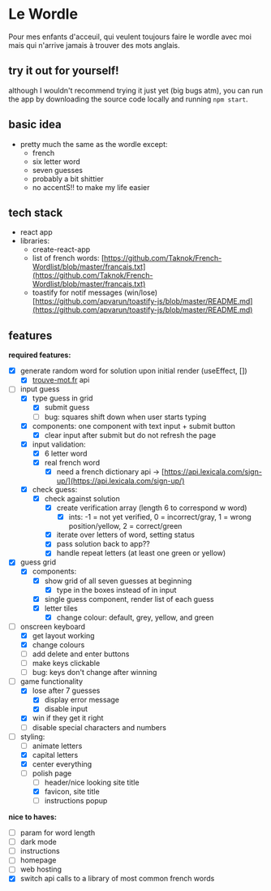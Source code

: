 # Le Wordle
Pour mes enfants d'acceuil, qui veulent toujours faire le wordle avec moi mais qui n'arrive jamais à trouver des mots anglais.

## try it out for yourself!
although I wouldn't recommend trying it just yet (big bugs atm), you can run the app by downloading the source code locally and running ```npm start```.

## basic idea

- pretty much the same as the wordle except:
    - french
    - six letter word
    - seven guesses
    - probably a bit shittier
    - no accentS!! to make my life easier

## tech stack

- react app
- libraries:
    - create-react-app
    - list of french words: [https://github.com/Taknok/French-Wordlist/blob/master/francais.txt](https://github.com/Taknok/French-Wordlist/blob/master/francais.txt)
    - toastify for notif messages (win/lose) [https://github.com/apvarun/toastify-js/blob/master/README.md](https://github.com/apvarun/toastify-js/blob/master/README.md)

## features

**required features:**

- [x]  generate random word for solution upon initial render (useEffect, [])
    - [x]  [trouve-mot.fr](http://trouve-mot.fr) api
- [ ]  input guess
    - [x]  type guess in grid
        - [x]  submit guess
        - [ ]  bug: squares shift down when user starts typing
    - [x]  components: one component with text input + submit button
        - [x]  clear input after submit but do not refresh the page
    - [x]  input validation:
        - [x]  6 letter word
        - [x]  real french word
            - [x]  need a french dictionary api → [https://api.lexicala.com/sign-up/](https://api.lexicala.com/sign-up/)
    - [x]  check guess:
        - [x]  check against solution
            - [x]  create verification array (length 6 to correspond w word)
                - [x]  ints: -1 = not yet verified, 0 = incorrect/gray, 1 = wrong position/yellow, 2 = correct/green
            - [x]  iterate over letters of word, setting status
            - [x]  pass solution back to app??
            - [x]  handle repeat letters (at least one green or yellow)
- [x]  guess grid
    - [x]  components:
        - [x]  show grid of all seven guesses at beginning
            - [x]  type in the boxes instead of in input
        - [x]  single guess component, render list of each guess
        - [x]  letter tiles
            - [x]  change colour: default, grey, yellow, and green
- [ ]  onscreen keyboard
    - [x]  get layout working
    - [x]  change colours
    - [ ]  add delete and enter buttons
    - [ ]  make keys clickable
    - [ ]  bug: keys don't change after winning
- [ ]  game functionality
    - [x]  lose after 7 guesses
        - [x]  display error message
        - [x]  disable input
    - [x]  win if they get it right
    - [ ]  disable special characters and numbers
- [ ]  styling:
    - [ ]  animate letters
    - [x]  capital letters
    - [x]  center everything
    - [ ]  polish page
        - [ ]  header/nice looking site title
        - [x]  favicon, site title
        - [ ]  instructions popup

**nice to haves:**

- [ ]  param for word length
- [ ]  dark mode
- [ ]  instructions
- [ ]  homepage
- [ ]  web hosting
- [x]  switch api calls to a library of most common french words